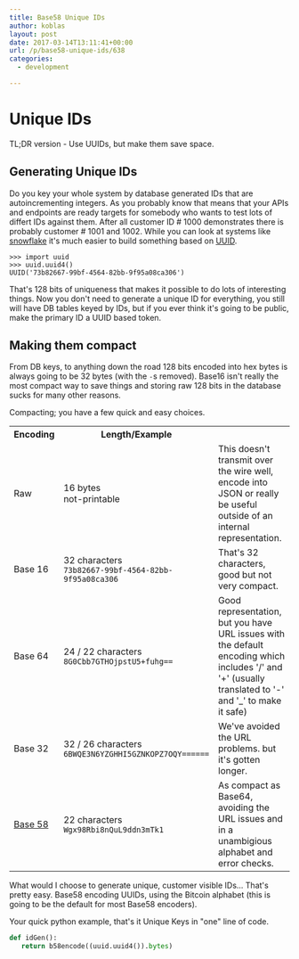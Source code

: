 ```yaml
---
title: Base58 Unique IDs
author: koblas
layout: post
date: 2017-03-14T13:11:41+00:00
url: /p/base58-unique-ids/638
categories:
  - development

---
```


# Unique IDs

TL;DR version - Use UUIDs, but make them save space.

## Generating Unique IDs

Do you key your whole system by database generated IDs that are autoincrementing integers. As you probably know that means that your APIs and endpoints are ready targets for somebody who wants to test lots of differt IDs against them. After all customer ID # 1000 demonstrates there is probably customer # 1001 and 1002. While you can look at systems like [snowflake](https://github.com/sensorbee/snowflake) it's much easier to build something based on [UUID](https://www.ietf.org/rfc/rfc4122.txt).

```
>>> import uuid
>>> uuid.uuid4()
UUID('73b82667-99bf-4564-82bb-9f95a08ca306')
```

That's 128 bits of uniqueness that makes it possible to do lots of interesting things. Now you don't need to generate a unique ID for everything, you still will have DB tables keyed by IDs, but if you ever think it's going to be public, make the primary ID a UUID based token.

## Making them compact

From DB keys, to anything down the road 128 bits encoded into hex bytes is always going to be 32 bytes (with the `-`s removed). Base16 isn't really the most compact way to save things and storing raw 128 bits in the database sucks for many other reasons.

Compacting; you have a few quick and easy choices.

<table>
  <tr>
    <th>Encoding</th>
    <th>Length/Example</th>
    <th></th>
  </tr>
  <tr>
    <td>Raw</td>
    <td>16 bytes
    <br/>not-printable</td>
    <td>This doesn't transmit over the wire well, encode into JSON or really be useful outside of an internal representation.</td>
  </tr>
  <tr>
    <td>Base 16</td>
    <td>32 characters
    <br/><code>73b82667-99bf-4564-82bb-9f95a08ca306</code></td>
    <td>That's 32 characters, good but not very compact.</td>
  </tr>
  <tr>
    <td>Base 64</td>
    <td>24 / 22 characters
    <br/><code>8G0Cbb7GTHOjpstU5+fuhg==</code></td>
    <td>Good representation, but you have URL issues with the default encoding which includes '/' and '+' (usually translated to '-' and '_' to make it safe)</td>
  </tr>
  <tr>
    <td>Base 32</td>
    <td>32 / 26 characters
    <br/><code>6BWQE3N6YZGHHI5GZNKOPZ7OQY======</code></td>
    <td>We've avoided the URL problems. but it's gotten longer.</td>
  </tr>
    <tr>
    <td><a href="https://en.wikipedia.org/wiki/Base58">Base 58</a></td>
    <td>22 characters
    <br/><code>Wgx98Rbi8nQuL9ddn3mTk1</code></td>
    <td>As compact as Base64, avoiding the URL issues and in a unambigious alphabet and error checks.</td>
  </tr>
</table>

What would I choose to generate unique, customer visible IDs... That's pretty easy. Base58 encoding UUIDs, using the Bitcoin alphabet (this is going to be the default for most Base58 encoders).

Your quick python example, that's it Unique Keys in "one" line of code.

```python
def idGen():
   return b58encode((uuid.uuid4()).bytes)
```

